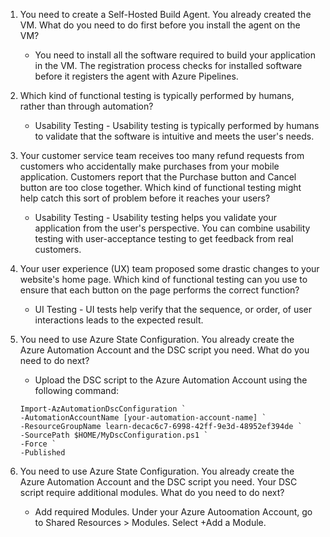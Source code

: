 1. You need to create a Self-Hosted Build Agent. You already created the VM. What do you need to do first before you install the agent on the VM?
	* You need to install all the software required to build your application in the VM. The registration process checks for installed software before it registers the agent with Azure Pipelines.  

2. Which kind of functional testing is typically performed by humans, rather than through automation?
	* Usability Testing - Usability testing is typically performed by humans to validate that the software is intuitive and meets the user's needs.  

3. Your customer service team receives too many refund requests from customers who accidentally make purchases from your mobile application. Customers report that the Purchase button and Cancel button are too close together. Which kind of functional testing might help catch this sort of problem before it reaches your users?
	* Usability Testing - Usability testing helps you validate your application from the user's perspective. You can combine usability testing with user-acceptance testing to get feedback from real customers.  

4. Your user experience (UX) team proposed some drastic changes to your website's home page. Which kind of functional testing can you use to ensure that each button on the page performs the correct function?
	* UI Testing - UI tests help verify that the sequence, or order, of user interactions leads to the expected result.

5. You need to use Azure State Configuration. You already create the Azure Automation Account and the DSC script you need. What do you need to do next?
	* Upload the DSC script to the Azure Automation Account using the following command:
	```
	Import-AzAutomationDscConfiguration `
    -AutomationAccountName [your-automation-account-name] `
    -ResourceGroupName learn-decac6c7-6998-42ff-9e3d-48952ef394de `
    -SourcePath $HOME/MyDscConfiguration.ps1 `
    -Force `
    -Published
	```

6. You need to use Azure State Configuration. You already create the Azure Automation Account and the DSC script you need. Your DSC script require additional modules. What do you need to do next?
	* Add required Modules. Under your Azure Autoomation Account, go to Shared Resources > Modules. Select +Add a Module.
